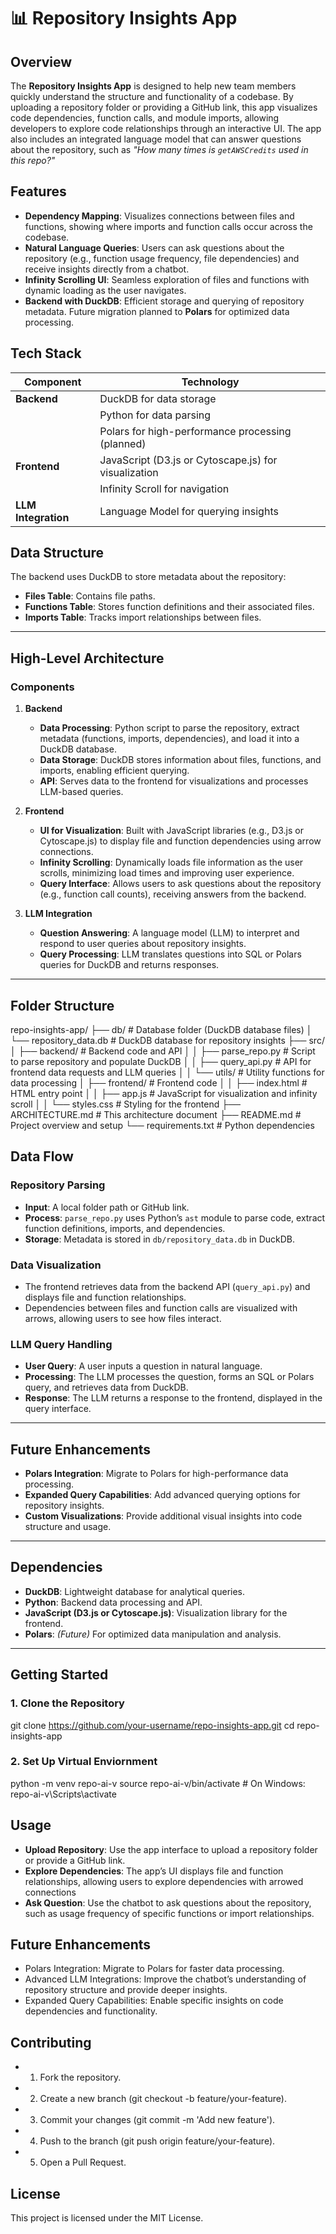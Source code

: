 # 📊 Repository Insights App

## Overview
The **Repository Insights App** is designed to help new team members quickly understand the structure and functionality of a codebase. By uploading a repository folder or providing a GitHub link, this app visualizes code dependencies, function calls, and module imports, allowing developers to explore code relationships through an interactive UI. The app also includes an integrated language model that can answer questions about the repository, such as _"How many times is `getAWSCredits` used in this repo?"_

## Features
- **Dependency Mapping**: Visualizes connections between files and functions, showing where imports and function calls occur across the codebase.
- **Natural Language Queries**: Users can ask questions about the repository (e.g., function usage frequency, file dependencies) and receive insights directly from a chatbot.
- **Infinity Scrolling UI**: Seamless exploration of files and functions with dynamic loading as the user navigates.
- **Backend with DuckDB**: Efficient storage and querying of repository metadata. Future migration planned to **Polars** for optimized data processing.

## Tech Stack
| Component           | Technology                        |
|---------------------|-----------------------------------|
| **Backend**         | DuckDB for data storage          |
|                     | Python for data parsing          |
|                     | Polars for high-performance processing (planned) |
| **Frontend**        | JavaScript (D3.js or Cytoscape.js) for visualization |
|                     | Infinity Scroll for navigation   |
| **LLM Integration** | Language Model for querying insights |

## Data Structure
The backend uses DuckDB to store metadata about the repository:

- **Files Table**: Contains file paths.
- **Functions Table**: Stores function definitions and their associated files.
- **Imports Table**: Tracks import relationships between files.



---

## High-Level Architecture

### Components

1. **Backend**  
   - **Data Processing**: Python script to parse the repository, extract metadata (functions, imports, dependencies), and load it into a DuckDB database.
   - **Data Storage**: DuckDB stores information about files, functions, and imports, enabling efficient querying.
   - **API**: Serves data to the frontend for visualizations and processes LLM-based queries.

2. **Frontend**
   - **UI for Visualization**: Built with JavaScript libraries (e.g., D3.js or Cytoscape.js) to display file and function dependencies using arrow connections.
   - **Infinity Scrolling**: Dynamically loads file information as the user scrolls, minimizing load times and improving user experience.
   - **Query Interface**: Allows users to ask questions about the repository (e.g., function call counts), receiving answers from the backend.

3. **LLM Integration**
   - **Question Answering**: A language model (LLM) to interpret and respond to user queries about repository insights.
   - **Query Processing**: LLM translates questions into SQL or Polars queries for DuckDB and returns responses.

---

## Folder Structure

repo-insights-app/
├── db/                     # Database folder (DuckDB database files)
│   └── repository_data.db   # DuckDB database for repository insights
├── src/
│   ├── backend/             # Backend code and API
│   │   ├── parse_repo.py    # Script to parse repository and populate DuckDB
│   │   ├── query_api.py     # API for frontend data requests and LLM queries
│   │   └── utils/           # Utility functions for data processing
│   ├── frontend/            # Frontend code
│   │   ├── index.html       # HTML entry point
│   │   ├── app.js           # JavaScript for visualization and infinity scroll
│   │   └── styles.css       # Styling for the frontend
├── ARCHITECTURE.md          # This architecture document
├── README.md                # Project overview and setup
└── requirements.txt         # Python dependencies


## Data Flow

### Repository Parsing

- **Input**: A local folder path or GitHub link.
- **Process**: `parse_repo.py` uses Python’s `ast` module to parse code, extract function definitions, imports, and dependencies.
- **Storage**: Metadata is stored in `db/repository_data.db` in DuckDB.

### Data Visualization

- The frontend retrieves data from the backend API (`query_api.py`) and displays file and function relationships.
- Dependencies between files and function calls are visualized with arrows, allowing users to see how files interact.

### LLM Query Handling

- **User Query**: A user inputs a question in natural language.
- **Processing**: The LLM processes the question, forms an SQL or Polars query, and retrieves data from DuckDB.
- **Response**: The LLM returns a response to the frontend, displayed in the query interface.

---

## Future Enhancements

- **Polars Integration**: Migrate to Polars for high-performance data processing.
- **Expanded Query Capabilities**: Add advanced querying options for repository insights.
- **Custom Visualizations**: Provide additional visual insights into code structure and usage.

---

## Dependencies

- **DuckDB**: Lightweight database for analytical queries.
- **Python**: Backend data processing and API.
- **JavaScript (D3.js or Cytoscape.js)**: Visualization library for the frontend.
- **Polars**: *(Future)* For optimized data manipulation and analysis.

---


## Getting Started

### 1. Clone the Repository

git clone https://github.com/your-username/repo-insights-app.git
cd repo-insights-app

### 2. Set Up Virtual Enviornment

python -m venv repo-ai-v
source repo-ai-v/bin/activate  # On Windows: repo-ai-v\Scripts\activate


## Usage

- **Upload Repository**: Use the app interface to upload a repository folder or provide a GitHub link.
- **Explore Dependencies**: The app’s UI displays file and function relationships, allowing users to explore dependencies with arrowed connections
- **Ask Question**: Use the chatbot to ask questions about the repository, such as usage frequency of specific functions or import relationships.


## Future Enhancements

- Polars Integration: Migrate to Polars for faster data processing.
- Advanced LLM Integrations: Improve the chatbot’s understanding of repository structure and provide deeper insights.
- Expanded Query Capabilities: Enable specific insights on code dependencies and functionality.


## Contributing

- 1. Fork the repository.
- 2. Create a new branch (git checkout -b feature/your-feature).
- 3. Commit your changes (git commit -m 'Add new feature').
- 4. Push to the branch (git push origin feature/your-feature).
- 5. Open a Pull Request.

## License

This project is licensed under the MIT License.